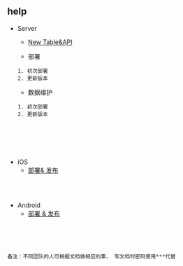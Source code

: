 ## help

- Server 
  -  [New Table&API](https://github.com/bstcine/help/wiki/Server-Create-New-Table&API)
  
  - 部署
  ```
  1. 初次部署
  2. 更新版本
  ```

  - 数据维护
  ```
  1. 初次部署
  2. 更新版本
  ```
  
  


<br>
<br>

- iOS 
  - [部署& 发布](https://github.com/bstcine/help/wiki/iOS-%E9%83%A8%E7%BD%B2%E4%B8%8E%E5%8F%91%E5%B8%83)


<br>
<br>

- Android 
  - [部署 & 发布](https://github.com/bstcine/help/wiki/Android-%E9%83%A8%E7%BD%B2%E4%B8%8E%E5%8F%91%E5%B8%83)


<br>
<br>
<br>

```
备注：不同团队的人可根据文档做相应的事， 写文档时密码使用***代替
```
